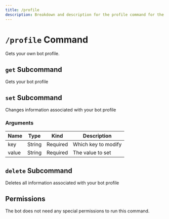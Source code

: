 ```yaml
---
title: /profile
description: Breakdown and description for the profile command for the Chewbotcca Discord bot
---
```


# `/profile` Command

Gets your own bot profile.

## `get` Subcommand

Gets your bot profile

## `set` Subcommand

Changes information associated with your bot profile

### Arguments

| Name  | Type   | Kind     | Description         |
|-------|--------|----------|---------------------|
| key   | String | Required | Which key to modify |
| value | String | Required | The value to set    |

## `delete` Subcommand

Deletes all information associated with your bot profile

## Permissions

The bot does not need any special permissions to run this command.
